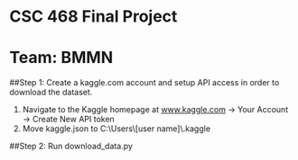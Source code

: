 # CSC 468 Final Project
# Team: BMMN

##Step 1: Create a kaggle.com account and setup API access in order to download the dataset.
1. Navigate to the Kaggle homepage at www.kaggle.com -> Your Account -> Create New API token
2. Move kaggle.json to C:\Users\\[user name]\\.kaggle

##Step 2: Run download_data.py
